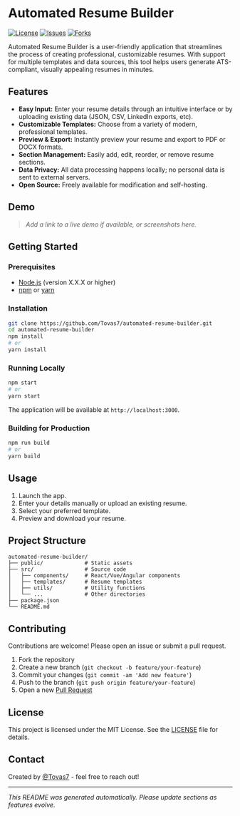 # Automated Resume Builder

[![License](https://img.shields.io/github/license/Tovas7/automated-resume-builder)](LICENSE)
[![Issues](https://img.shields.io/github/issues/Tovas7/automated-resume-builder)](https://github.com/Tovas7/automated-resume-builder/issues)
[![Forks](https://img.shields.io/github/forks/Tovas7/automated-resume-builder)](https://github.com/Tovas7/automated-resume-builder/network/members)

Automated Resume Builder is a user-friendly application that streamlines the process of creating professional, customizable resumes. With support for multiple templates and data sources, this tool helps users generate ATS-compliant, visually appealing resumes in minutes.

## Features

- **Easy Input:** Enter your resume details through an intuitive interface or by uploading existing data (JSON, CSV, LinkedIn exports, etc).
- **Customizable Templates:** Choose from a variety of modern, professional templates.
- **Preview & Export:** Instantly preview your resume and export to PDF or DOCX formats.
- **Section Management:** Easily add, edit, reorder, or remove resume sections.
- **Data Privacy:** All data processing happens locally; no personal data is sent to external servers.
- **Open Source:** Freely available for modification and self-hosting.

## Demo

> _Add a link to a live demo if available, or screenshots here._

## Getting Started

### Prerequisites

- [Node.js](https://nodejs.org/) (version X.X.X or higher)
- [npm](https://www.npmjs.com/) or [yarn](https://yarnpkg.com/)

### Installation

```bash
git clone https://github.com/Tovas7/automated-resume-builder.git
cd automated-resume-builder
npm install
# or
yarn install
```

### Running Locally

```bash
npm start
# or
yarn start
```

The application will be available at `http://localhost:3000`.

### Building for Production

```bash
npm run build
# or
yarn build
```

## Usage

1. Launch the app.
2. Enter your details manually or upload an existing resume.
3. Select your preferred template.
4. Preview and download your resume.

## Project Structure

```
automated-resume-builder/
├── public/             # Static assets
├── src/                # Source code
│   ├── components/     # React/Vue/Angular components
│   ├── templates/      # Resume templates
│   ├── utils/          # Utility functions
│   └── ...             # Other directories
├── package.json
└── README.md
```

## Contributing

Contributions are welcome! Please open an issue or submit a pull request.

1. Fork the repository
2. Create a new branch (`git checkout -b feature/your-feature`)
3. Commit your changes (`git commit -am 'Add new feature'`)
4. Push to the branch (`git push origin feature/your-feature`)
5. Open a new [Pull Request](https://github.com/Tovas7/automated-resume-builder/pulls)

## License

This project is licensed under the MIT License. See the [LICENSE](LICENSE) file for details.

## Contact

Created by [@Tovas7](https://github.com/Tovas7) - feel free to reach out!

---

_This README was generated automatically. Please update sections as features evolve._
